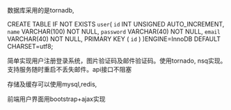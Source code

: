 数据库采用的是tornadb,

CREATE TABLE IF NOT EXISTS `user`(
   `id` INT UNSIGNED AUTO_INCREMENT,
   `name` VARCHAR(100) NOT NULL,
   `password` VARCHAR(40) NOT NULL,
   `email` VARCHAR(40) NOT NULL,
   PRIMARY KEY ( `id` )
)ENGINE=InnoDB DEFAULT CHARSET=utf8;

简单实现用户注册登录系统，图片验证码及邮件验证码。使用tornado, nsq实现。支持服务随时重启不丢失邮件。api接口不阻塞

存储及缓存可以使用mysql,redis,

前端用户界面用bootstrap+ajax实现
